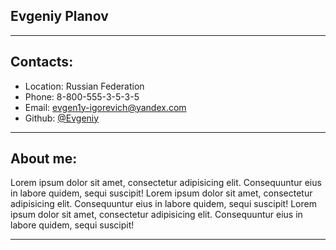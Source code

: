 ## Evgeniy Planov
- - - 
## Contacts:
* Location: Russian Federation
* Phone: 8-800-555-3-5-3-5
* Email: evgen1y-igorevich@yandex.com
* Github: [@Evgeniy](https://github.com/Vo1webstvo "Описание")
- - - 
## About me:
Lorem ipsum dolor sit amet, consectetur adipisicing elit. Consequuntur eius in labore quidem, sequi suscipit!
Lorem ipsum dolor sit amet, consectetur adipisicing elit. Consequuntur eius in labore quidem, sequi suscipit! 
Lorem ipsum dolor sit amet, consectetur adipisicing elit. Consequuntur eius in labore quidem, sequi suscipit! 
- - - 
